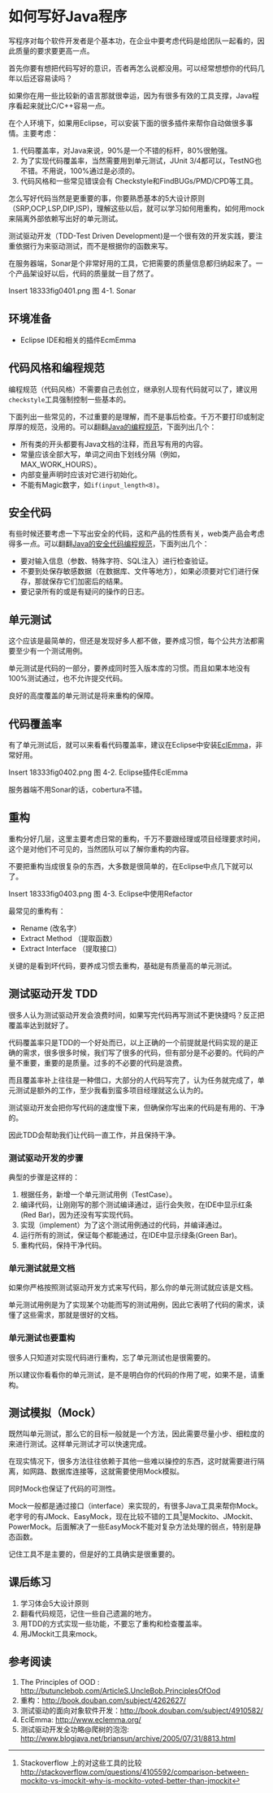 # 如何写好Java程序 #
写程序对每个软件开发者是个基本功，在企业中要考虑代码是给团队一起看的，因此质量的要求要更高一点。

首先你要有想把代码写好的意识，否者再怎么说都没用。可以经常想想你的代码几年以后还容易读吗？

如果你在用一些比较新的语言那就很幸运，因为有很多有效的工具支撑，Java程序看起来就比C/C++容易一点。

在个人环境下，如果用Eclipse，可以安装下面的很多插件来帮你自动做很多事情。主要考虑：

  1. 代码覆盖率，对Java来说，90%是一个不错的标杆，80%很勉强。
  2. 为了实现代码覆盖率，当然需要用到单元测试，JUnit 3/4都可以，TestNG也不错。不用说，100%通过是必须的。
  3. 代码风格和一些常见错误会有 Checkstyle和FindBUGs/PMD/CPD等工具。
  
怎么写好代码当然是更重要的事，你要熟悉基本的5大设计原则（SRP,OCP,LSP,DIP,ISP)，理解这些以后，就可以学习如何用重构，如何用mock来隔离外部依赖写出好的单元测试。

测试驱动开发（TDD-Test Driven Development)是一个很有效的开发实践，要注重依据行为来驱动测试，而不是根据你的函数来写。

在服务器端，Sonar是个非常好用的工具，它把需要的质量信息都归纳起来了。一个产品架设好以后，代码的质量就一目了然了。

Insert 18333fig0401.png 
图 4-1. Sonar

## 环境准备 ##
 * Eclipse IDE和相关的插件EcmEmma

## 代码风格和编程规范 ##
编程规范（代码风格）不需要自己去创立，继承别人现有代码就可以了，建议用`checkstyle`工具强制控制一些基本的。

下面列出一些常见的，不过重要的是理解，而不是事后检查。千万不要打印或制定厚厚的规范，没用的。可以翻翻[Java的编程规范][javacoding]，下面列出几个：
 
  * 所有类的开头都要有Java文档的注释，而且写有用的内容。
  * 常量应该全部大写，单词之间由下划线分隔（例如，MAX_WORK_HOURS）。
  * 内部变量声明时应该对它进行初始化。
  * 不能有Magic数字，如`if(input_length<8)`。        
 
## 安全代码 ##
有些时候还要考虑一下写出安全的代码，这和产品的性质有关，web类产品会考虑得多一点。可以翻翻[Java的安全代码编程规范][javasec]，下面列出几个：

  * 要对输入信息（参数、特殊字符、SQL注入）进行检查验证。
  * 不要到处保存敏感数据（在数据库、文件等地方），如果必须要对它们进行保存，那就保存它们加密后的结果。
  * 要记录所有的或是有疑问的操作的日志。
  
## 单元测试 ##
这个应该是最简单的，但还是发现好多人都不做，要养成习惯，每个公共方法都需要至少有一个测试用例。

单元测试是代码的一部分，要养成同时签入版本库的习惯。而且如果本地没有100%测试通过，也不允许提交代码。

良好的高度覆盖的单元测试是将来重构的保障。

## 代码覆盖率 ##
有了单元测试后，就可以来看看代码覆盖率，建议在Eclipse中安装[EclEmma][eclemma]，非常好用。

Insert 18333fig0402.png 
图 4-2. Eclipse插件EclEmma

服务器端不用Sonar的话，cobertura不错。

## 重构 ##
重构分好几层，这里主要考虑日常的重构，千万不要跟经理或项目经理要求时间，这个是对他们不可见的，当然团队可以了解你重构的内容。

不要把重构当成很复杂的东西，大多数是很简单的，在Eclipse中点几下就可以了。

Insert 18333fig0403.png 
图 4-3. Eclipse中使用Refactor

最常见的重构有：
 
  * Rename (改名字）
  * Extract Method （提取函数）
  * Extract Interface （提取接口）

关键的是看到坏代码，要养成习惯去重构，基础是有质量高的单元测试。  

## 测试驱动开发 TDD ##
很多人认为测试驱动开发会浪费时间，如果写完代码再写测试不更快捷吗？反正把覆盖率达到就好了。

代码覆盖率只是TDD的一个好处而已，以上正确的一个前提就是代码实现的是正确的需求，很多很多时候，我们写了很多的代码，但有部分是不必要的。代码的产量不重要，重要的是质量。过多的不必要的代码是浪费。

而且覆盖率补上往往是一种借口，大部分的人代码写完了，认为任务就完成了，单元测试是额外的工作，至少我看到蛮多项目经理就这么认为的。

测试驱动开发会把你写代码的速度慢下来，但确保你写出来的代码是有用的、干净的。

因此TDD会帮助我们让代码一直工作，并且保持干净。

### 测试驱动开发的步骤 ###
典型的步骤是这样的：

 1. 根据任务，新增一个单元测试用例（TestCase）。
 2. 编译代码，让刚刚写的那个测试编译通过，运行会失败，在IDE中显示红条(Red Bar)，因为还没有写实现代码。
 3. 实现（implement）为了这个测试用例通过的代码，并编译通过。
 4. 运行所有的测试，保证每个都能通过，在IDE中显示绿条(Green Bar)。
 5. 重构代码，保持干净代码。
 
### 单元测试就是文档 ###
如果你严格按照测试驱动开发方式来写代码，那么你的单元测试就应该是文档。

单元测试用例是为了实现某个功能而写的测试用例，因此它表明了代码的需求，读懂了这些需求，那就是很好的文档。

### 单元测试也要重构 ###
很多人只知道对实现代码进行重构，忘了单元测试也是很需要的。

所以建议你看看你的单元测试，是不是明白你的代码的作用了呢，如果不是，请重构。

## 测试模拟（Mock） ##
既然叫单元测试，那么它的目标一般就是一个方法，因此需要尽量小步、细粒度的来进行测试。这样单元测试才可以快速完成。

在现实情况下，很多方法往往依赖于其他一些难以操控的东西，这时就需要进行隔离，如网路、数据库连接等，这就需要使用Mock模拟。

同时Mock也保证了代码的可测性。

Mock一般都是通过接口（interface）来实现的，有很多Java工具来帮你Mock。老字号的有JMock、EasyMock，现在比较不错的工具[^41]是Mockito、JMockit、PowerMock。后面解决了一些EasyMock不能对复杂方法处理的弱点，特别是静态函数。

记住工具不是主要的，但是好的工具确实是很重要的。

## 课后练习 ##
 1. 学习体会5大设计原则
 2. 翻看代码规范，记住一些自己遗漏的地方。
 3. 用TDD的方式实现一些功能，不要忘了重构和检查覆盖率。
 4. 用JMockit工具来mock。

## 参考阅读 ##
 1. The Principles of OOD : <http://butunclebob.com/ArticleS.UncleBob.PrinciplesOfOod>
 2. 重构：<http://book.douban.com/subject/4262627/>
 3. 测试驱动的面向对象软件开发：<http://book.douban.com/subject/4910582/>
 4. EclEmma: <http://www.eclemma.org/>
 5. 测试驱动开发全功略@爬树的泡泡: <http://www.blogjava.net/briansun/archive/2005/07/31/8813.html>
 
 [javacoding]: http://www.oracle.com/technetwork/java/codeconv-138413.html
 [javasec]:    http://www.oracle.com/technetwork/java/seccodeguide-139067.html
 [eclemma]:    http://www.eclemma.org/
 
[^41]:  Stackoverflow 上的对这些工具的比较 <http://stackoverflow.com/questions/4105592/comparison-between-mockito-vs-jmockit-why-is-mockito-voted-better-than-jmockit>